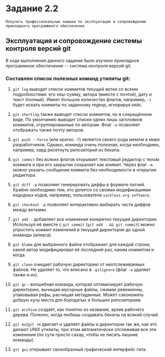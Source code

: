 # Задание 2.2

`Получить профессиональные навыки по эксплуатации и сопровождению прикладного программного обеспечения`

## Эксплуатация и сопровождение системы контроля версий git

В ходе выполнения данного задания было изучено прикладное программное обеспечение -- система контроля версий git.

### Составлен список полезных команд утилиты git:

1. `git log` выводит список коммитов текущей ветки со всеми подробностями: его хеш-сумму, автора (вместе с почтой), дату и текст (полный). Имеет большое количество флагов, например, `-i` будет искать коммиты по заданному regexp, игнорируя кейс.

2. `git shortlog` также выводит список коммитов, но в сокращённом виде. По умолчанию выводит списки одних лишь заголовков коммитов, сгруппированные по авторам. Флаг `-e` позволяет отображать также почту авторов.

3. `git push --force` (или кратко `-f`) является своего рода мемом в мире разработчиков. Однако, команда очень полезная, когда необходимо, например, хард ресетнуть репозиторий из бекапа.

4. `git commit` без всяких флагов открывает текстовый редактор с телом коммита и при его закрытии сохраняет как коммит. Через флаг `-m` можно указать сообщение коммита без необходимости в открытии редактора.

5. `git diff -p` позволяет генерировать диффы в формате патчей. Крайне необходимо тем, кто делится со своими модификациями ихдодных кодов, например, пользователи `suckless.org software`.

6. `git checkout -p` позволяет интерактивно выбирать части диффов между ветками.

7. `git add .` добавляет все изменения конкретно текущей директории. Используя её вместе с `git commit` (`git add . && git commit`) можно упростить коммит изменений в текущей директории до одной команды (алиаса).

8. `git blame` для выбранного файла отображает для каждой строки, какой автор модифицировал её последний раз, каким коммитом и когда.

9. `git clean` очищает рабочую директорию от неотслеживаемых файлов. Не удаляет то, что вписано в `.gitignore` (флаг `-a` удаляет также и их).

10. `git gc` - волшебная команда, которая оптимизирует рабочую директорию, вычищая мусорные файлы, сжимая ревижионы, упаковывая рефы, расчищая метаданные. Может сэкономить добрую кучу места для бородатых и больших репозиториев.

11. `git archive` создаёт, как понятно из названия, архив рабочего дерева. Полезно, когда любишь создавать бекапы на всякий случай.

12. `git mv`/`git rm` двигает и удаляет файлы и директории так же, как это делают UNIX утилиты, при этом автоматически отслеживая все эти изменения (по сути просто сахар, чтобы не писать лишние команды).

13. `git gui` открывает своеобразный графический интерфейс гита.
